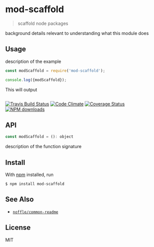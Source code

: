 # mod-scaffold

> scaffold node packages

background details relevant to understanding what this module does

## Usage

description of the example

```js
const modScaffold = require('mod-scaffold');

console.log({modScaffold});
```

This will output

```
```

[![Travis Build Status](https://img.shields.io/travis/parro-it/mod-scaffold/master.svg)](http://travis-ci.org/parro-it/mod-scaffold)
[![Code Climate](https://img.shields.io/codeclimate/github/parro-it/mod-scaffold.svg)](https://codeclimate.com/github/parro-it/mod-scaffold)
[![Coverage Status](https://coveralls.io/repos/github/parro-it/mod-scaffold/badge.svg?branch=master)](https://coveralls.io/github/parro-it/mod-scaffold?branch=master)
[![NPM downloads](https://img.shields.io/npm/dt/mod-scaffold.svg)](https://npmjs.org/package/mod-scaffold)


## API

```js
const modScaffold = (): object
```

description of the function signature

## Install

With [npm](https://npmjs.org/) installed, run

```
$ npm install mod-scaffold
```

## See Also

- [`noffle/common-readme`](https://github.com/noffle/common-readme)

## License

MIT

